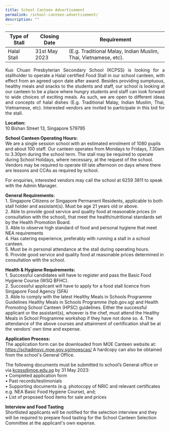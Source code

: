 ```yaml
---
title: School Canteen Advertisement
permalink: /school-canteen-advertisement/
description: ""
---
```

| Type of Stall | Closing Date | Requirement |
| -------- | -------- | -------- |
| Halal Stall     | 31st May 2023     | (E.g. Traditional Malay, Indian Muslim, Thai, Vietnamese, etc).    |

<p align="justify">
Kuo Chuan Presbyterian Secondary School (KCPSS) is looking for a stallholder to operate a Halal certified Food Stall in our school canteen, with effect from an agreed upon date after award. Besides providing sumptuous, healthy meals and snacks to the students and staff, our school is looking at our canteen to be a place where hungry students and staff can look forward to wide choices of exciting meals.  As such, we are open to different ideas and concepts of halal dishes (E.g. Traditional Malay, Indian Muslim, Thai, Vietnamese, etc).  Interested vendors are invited to participate in this bid for the stall.
	
**Location:**<br>
10 Bishan Street 13, Singapore 579795
	
**School Canteen Operating Hours:**<br>
We are a single session school with an estimated enrolment of 1080 pupils and about 100 staff. Our canteen operates from Mondays to Fridays, 7.30am to 3.30pm during the school term. The stall may be required to operate during School Holidays, where necessary, at the request of the school. Vendors may be required to operate till late afternoon on days where there are lessons and CCAs as required by school.<br>
	
For enquiries, interested vendors may call the school at 6259 3811 to speak with the Admin Manager.

**General Requirements:**<br>
	1.	Singapore Citizens or Singapore Permanent Residents, applicable to both stall holder and assistant(s). Must be age 21 years old or above.<br>
2.	Able to provide good service and quality food at reasonable prices (in consultation with the school), that meet the health/nutritional standards set by the Health Promotion Board.<br>
3.	Able to observe high standard of food and personal hygiene that meet NEA requirements<br>
4.	Has catering experience, preferably with running a stall in a school canteen.<br>
5.	Must be in personal attendance at the stall during operating hours.<br>
6.	Provide good service and quality food at reasonable prices determined in consultation with the school.<br>

**Health &amp; Hygiene Requirements:**<br>
	1.  Successful candidates will have to register and pass the Basic Food Hygiene Course (WSQ BFHC).<br>
2.  Successful applicant will have to apply for a food stall licence from Singapore Food Agency (SFA)<br>
3.  Able to comply with the latest Healthy Meals in Schools Programme Guidelines Healthy Meals in Schools Programme (hpb.gov.sg)  and Health Promoting School Canteen (HPSC) guidelines. Either the successful applicant or the assistant(s), whoever is the chef, must attend the Healthy Meals in School Programme workshop if they have not done so.
4.  The attendance of the above courses and attainment of certification shall be at the vendors’ own time and expense.

**Application Process:**<br>
	The application form can be downloaded from MOE Canteen website at: https://schadmsvc.moe.gov.sg/moescas/ A hardcopy can also be obtained from the school's General Office.
	
The following documents must be submitted to school’s General office or via kcpss@moe.edu.sg by 31 May 2023:<br>
•	Completed application form<br>
•	Past records/testimonials<br>
•	Supporting documents (e.g. photocopy of NRIC and relevant certificates e.g. NEA Basic Food Hygiene Course), and;<br>
•	List of proposed food items for sale and prices


**Interview and Food Tasting**<br>
Shortlisted applicants will be notified for the selection interview and they will be required to prepare food tasting for the School Canteen Selection Committee at the applicant's own expense.	
</p>